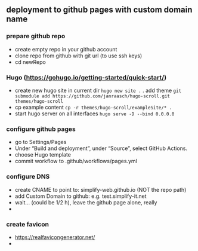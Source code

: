 ## deployment to github pages with custom domain name

### prepare github repo
- create empty repo in your github account
- clone repo from github with git url (to use ssh keys)
- cd newRepo


### Hugo (https://gohugo.io/getting-started/quick-start/)
- create new hugo site in current dir
`hugo new site .`
. add theme 
`git submodule add https://github.com/janraasch/hugo-scroll.git themes/hugo-scroll`
- cp example content
`cp -r themes/hugo-scroll/exampleSite/* .`
- start hugo server on all interfaces
`hugo serve -D --bind 0.0.0.0`

### configure github pages
- go to Settings/Pages
- Under “Build and deployment”, under “Source”, select GitHub Actions.
- choose Hugo template
- commit workflow to .github/workflows/pages.yml

### configure DNS
- create CNAME to point to: simplify-web.github.io (NOT the repo path)
- add Custom Domain to github: e.g. test.simplify-it.net
- wait... (could be 1/2 h), leave the github page alone, really
- 

### create favicon
- https://realfavicongenerator.net/
- 